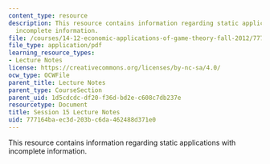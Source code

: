 ```yaml
---
content_type: resource
description: This resource contains information regarding static applications with
  incomplete information.
file: /courses/14-12-economic-applications-of-game-theory-fall-2012/777164baec3d203bc6da462488d371e0_MIT14_12F12_chapter15.pdf
file_type: application/pdf
learning_resource_types:
- Lecture Notes
license: https://creativecommons.org/licenses/by-nc-sa/4.0/
ocw_type: OCWFile
parent_title: Lecture Notes
parent_type: CourseSection
parent_uid: 1d5cdcdc-df20-f36d-bd2e-c608c7db237e
resourcetype: Document
title: Session 15 Lecture Notes
uid: 777164ba-ec3d-203b-c6da-462488d371e0
---
```

This resource contains information regarding static applications with incomplete information.